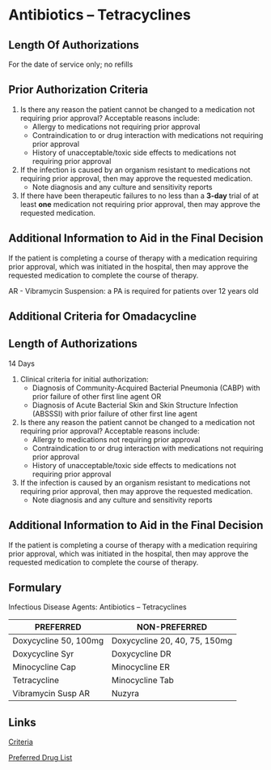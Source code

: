 # Antibiotics – Tetracyclines

## Length Of Authorizations

For the date of service only; no refills

## Prior Authorization Criteria

1.  Is there any reason the patient cannot be changed to a medication not requiring prior approval? Acceptable reasons include:
    -   Allergy to medications not requiring prior approval
    -   Contraindication to or drug interaction with medications not requiring prior approval
    -   History of unacceptable/toxic side effects to medications not requiring prior approval
2.  If the infection is caused by an organism resistant to medications not requiring prior approval, then may approve the requested medication.
    -   Note diagnosis and any culture and sensitivity reports
3.  If there have been therapeutic failures to no less than a **3-day** trial of at least **one** medication not requiring prior approval, then may approve the requested medication.

## Additional Information to Aid in the Final Decision

If the patient is completing a course of therapy with a medication requiring prior approval, which was initiated in the hospital, then may approve the requested medication to complete the course of therapy.

AR - Vibramycin Suspension: a PA is required for patients over 12 years old

## Additional Criteria for Omadacycline

## Length of Authorizations

14 Days

1.  Clinical criteria for initial authorization:
    -   Diagnosis of Community-Acquired Bacterial Pneumonia (CABP) with prior failure of other first line agent OR
    -   Diagnosis of Acute Bacterial Skin and Skin Structure Infection (ABSSSI) with prior failure of other first line agent
2.  Is there any reason the patient cannot be changed to a medication not requiring prior approval? Acceptable reasons include:
    -   Allergy to medications not requiring prior approval
    -   Contraindication to or drug interaction with medications not requiring prior approval
    -   History of unacceptable/toxic side effects to medications not requiring prior approval
3.  If the infection is caused by an organism resistant to medications not requiring prior approval, then may approve the requested medication.
    -   Note diagnosis and any culture and sensitivity reports

## Additional Information to Aid in the Final Decision

If the patient is completing a course of therapy with a medication requiring prior approval, which was initiated in the hospital, then may approve the requested medication to complete the course of therapy.

## Formulary

Infectious Disease Agents: Antibiotics – Tetracyclines

| PREFERRED             | NON-PREFERRED                 |
|-----------------------|-------------------------------|
| Doxycycline 50, 100mg | Doxycycline 20, 40, 75, 150mg |
| Doxycycline Syr       | Doxycycline DR                |
| Minocycline Cap       | Minocycline ER                |
| Tetracycline          | Minocycline Tab               |
| Vibramycin Susp AR    | Nuzyra                        |

## Links

[Criteria]()

[Preferred Drug List]()
